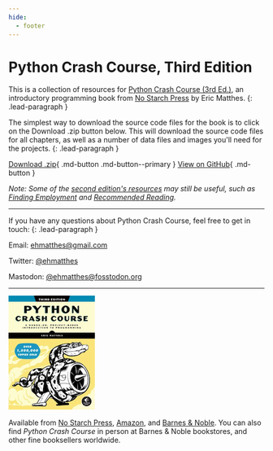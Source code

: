 ```yaml
---
hide:
  - footer
---
```


# Python Crash Course, Third Edition

This is a collection of resources
for [Python Crash Course (3rd Ed.)](https://nostarch.com/python-crash-course-3rd-edition), an introductory programming
book from [No Starch Press](https://nostarch.com) by Eric Matthes.
{: .lead-paragraph }

The simplest way to download the source code files for the book is to click on the Download .zip button below. This will
download the source code files for all chapters, as well as a number of data files and images you'll need for the
projects.
{: .lead-paragraph }

[Download .zip](https://github.com/ehmatthes/pcc_3e/archive/refs/heads/main.zip){ .md-button
.md-button--primary } [View on GitHub](https://github.com/ehmatthes/pcc_3e/){ .md-button }

*Note: Some of the [second edition's resources](https://ehmatthes.github.io/pcc_2e/regular_index/) may still be useful,
such as [Finding Employment](https://ehmatthes.github.io/pcc_2e/finding_employment/)
and [Recommended Reading](https://ehmatthes.github.io/pcc_2e/recommended_reading/recommended_reading/).*

---

If you have any questions about Python Crash Course, feel free to get in touch:
{: .lead-paragraph }

Email: [ehmatthes@gmail.com](mailto:ehmatthes@gmail.com)

Twitter: [@ehmatthes](https://twitter.com/ehmatthes)

Mastodon: [@ehmatthes@fosstodon.org](https://fosstodon.org/@ehmatthes)

---

[![Python Crash Course, 3rd Edition cover](images/pcc_3e_cover-170px.png)](https://nostarch.com/python-crash-course-3rd-edition)

Available
from [No Starch Press](https://nostarch.com/python-crash-course-3rd-edition), [Amazon](https://www.amazon.com/Python-Crash-Course-Eric-Matthes-dp-1718502702/dp/1718502702/),
and [Barnes & Noble](https://www.barnesandnoble.com/w/python-crash-course-3rd-edition-eric-matthes/1141287011). You can
also find *Python Crash Course* in person at Barnes & Noble bookstores, and other fine booksellers worldwide.
